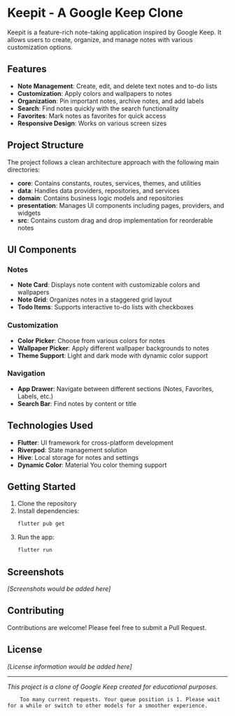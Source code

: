 


          
# Keepit - A Google Keep Clone

Keepit is a feature-rich note-taking application inspired by Google Keep. It allows users to create, organize, and manage notes with various customization options.

## Features

- **Note Management**: Create, edit, and delete text notes and to-do lists
- **Customization**: Apply colors and wallpapers to notes
- **Organization**: Pin important notes, archive notes, and add labels
- **Search**: Find notes quickly with the search functionality
- **Favorites**: Mark notes as favorites for quick access
- **Responsive Design**: Works on various screen sizes

## Project Structure

The project follows a clean architecture approach with the following main directories:

- **core**: Contains constants, routes, services, themes, and utilities
- **data**: Handles data providers, repositories, and services
- **domain**: Contains business logic models and repositories
- **presentation**: Manages UI components including pages, providers, and widgets
- **src**: Contains custom drag and drop implementation for reorderable notes

## UI Components

### Notes

- **Note Card**: Displays note content with customizable colors and wallpapers
- **Note Grid**: Organizes notes in a staggered grid layout
- **Todo Items**: Supports interactive to-do lists with checkboxes

### Customization

- **Color Picker**: Choose from various colors for notes
- **Wallpaper Picker**: Apply different wallpaper backgrounds to notes
- **Theme Support**: Light and dark mode with dynamic color support

### Navigation

- **App Drawer**: Navigate between different sections (Notes, Favorites, Labels, etc.)
- **Search Bar**: Find notes by content or title

## Technologies Used

- **Flutter**: UI framework for cross-platform development
- **Riverpod**: State management solution
- **Hive**: Local storage for notes and settings
- **Dynamic Color**: Material You color theming support

## Getting Started

1. Clone the repository
2. Install dependencies:
   ```bash
   flutter pub get
   ```
3. Run the app:
   ```bash
   flutter run
   ```

## Screenshots

*[Screenshots would be added here]*

## Contributing

Contributions are welcome! Please feel free to submit a Pull Request.

## License

*[License information would be added here]*

---

*This project is a clone of Google Keep created for educational purposes.*

        Too many current requests. Your queue position is 1. Please wait for a while or switch to other models for a smoother experience.
